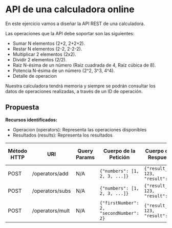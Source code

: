 # API de una calculadora online

En este ejercicio vamos a diseñar la API REST de una calculadora.

Las operaciones que la API debe soportar son las siguientes:
- Sumar N elementos (2+2, 2+2+2).
- Restar N elementos (2-2, 2-2-2).
- Multiplicar 2 elementos (2x2).
- Dividir 2 elementos (2/2).
- Raiz N-ésima de un número (Raíz cuadrada de 4, Raíz cúbica de 8).
- Potencia N-ésima de un número (2^2, 3^3, 4^4).
- Detalle de operacion

Nuestra calculadora tendrá memoria y siempre se podrán consultar los datos de operaciones realizadas, a través de un ID de operación.

## Propuesta

**Recursos identificados:**
- Operacion (operators): Representa las operaciones disponibles
- Resultados (results): Representa los resultados


| Método HTTP | URI             | Query Params | Cuerpo de la Petición         | Cuerpo de la Respuesta             | Códigos de Respuesta |
|-------------|-----------------|--------------|-------------------------------|------------------------------------|----------------------|
| POST        | /operators/add  | N/A          | `{"numbers": [1, 2, 3, ...]}` | `{"result_id": 123, "result": 6 }` | 200 OK               |
| POST        | /operators/subs | N/A          | `{"numbers": [1, 2, 3, ...]}` | `{"result_id": 123, "result": 0 }` | 200 OK               |
| POST        | /operators/mult | N/A          | `{"firstNumber": 2, "secondNumber": 2}`| `{"result_id": 123, "result": 4}` | 200 OK |


